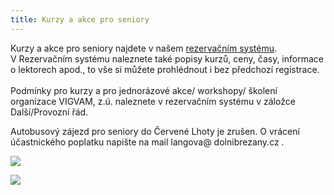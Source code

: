 ```yaml
---
title: Kurzy a akce pro seniory
---
```

Kurzy a akce pro seniory najdete v našem [rezervačním systému](https://vigvam.webooker.eu/).\
V Rezervačním systému naleznete také popisy kurzů, ceny, časy,  informace o lektorech apod., to vše si můžete prohlédnout i bez předchozí registrace. \
\
Podmínky pro kurzy a pro jednorázové akce/ workshopy/ školení organizace VIGVAM, z.ú. naleznete v rezervačním systému v záložce Další/Provozní řád.

Autobusový zájezd pro seniory do Červené Lhoty je zrušen. O vrácení účastnického poplatku napište na mail langova@ dolnibrezany.cz . 

![](/images/uploads/2020_21_cviceni_seniori_vigvam-1-.jpg)

![](/images/uploads/2020_vgv_seniori_kurz-aj_nj.jpg)